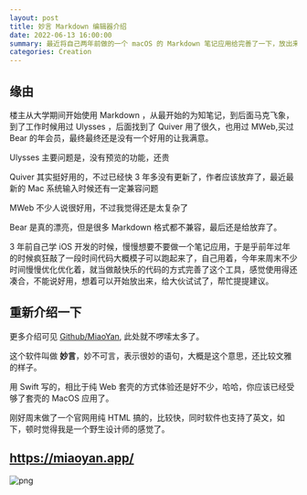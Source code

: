 ```yaml
---
layout: post
title: 妙言 Markdown 编辑器介绍
date: 2022-06-13 16:00:00
summary: 最近将自己两年前做的一个 macOS 的 Markdown 笔记应用给完善了一下，放出来给大伙试试。
categories: Creation
---
```


## 缘由

楼主从大学期间开始使用 Markdown ，从最开始的为知笔记，到后面马克飞象，到了工作时候用过 Ulysses ，后面找到了 Quiver 用了很久，也用过 MWeb,买过 Bear 的年会员，最终最终还是没有一个好用的让我满意。

Ulysses 主要问题是，没有预览的功能，还贵

Quiver 其实挺好用的，不过已经快 3 年多没有更新了，作者应该放弃了，最近最新的 Mac 系统输入时候还有一定兼容问题

MWeb 不少人说很好用，不过我觉得还是太复杂了

Bear 是真的漂亮，但是很多 Markdown 格式都不兼容，最后还是给放弃了。

3 年前自己学 iOS 开发的时候，慢慢想要不要做一个笔记应用，于是乎前年过年的时候疯狂敲了一段时间代码大概模子可以跑起来了，自己用着，今年来周末不少时间慢慢优化优化着，就当做敲快乐的代码的方式完善了这个工具，感觉使用得还凑合，不能说好用，想着可以开始放出来，给大伙试试了，帮忙提提建议。

## 重新介绍一下

更多介绍可见 [Github/MiaoYan](https://github.com/tw93/MiaoYan), 此处就不啰嗦太多了。

这个软件叫做 **妙言**，妙不可言，表示很妙的语句，大概是这个意思，还比较文雅的样子。

用 Swift 写的，相比于纯 Web 套壳的方式体验还是好不少，哈哈，你应该已经受够了套壳的 MacOS 应用了。

刚好周末做了一个官网用纯 HTML 搞的，比较快，同时软件也支持了英文，如下，顿时觉得我是一个野生设计师的感觉了。

## <https://miaoyan.app/>

![png](https://gw.alipayobjects.com/zos/k/s8/SCR-20220613-my4.png)
